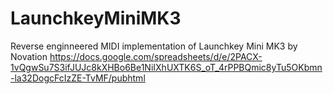 # LaunchkeyMiniMK3
Reverse enginneered MIDI implementation of Launchkey Mini MK3 by Novation
https://docs.google.com/spreadsheets/d/e/2PACX-1vQgwSu7S3ifJUJc8kXHBo6Be1NiIXhUXTK6S_oT_4rPPBQmic8yTu5OKbmn-la32DogcFcIzZE-TvMF/pubhtml
